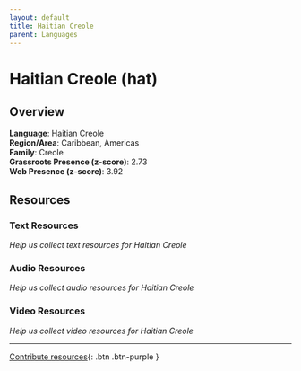 ```yaml
---
layout: default
title: Haitian Creole
parent: Languages
---
```


# Haitian Creole (hat)

## Overview

**Language**: Haitian Creole  
**Region/Area**: Caribbean, Americas  
**Family**: Creole  
**Grassroots Presence (z-score)**: 2.73  
**Web Presence (z-score)**: 3.92  

## Resources

### Text Resources
*Help us collect text resources for Haitian Creole*

### Audio Resources
*Help us collect audio resources for Haitian Creole*

### Video Resources
*Help us collect video resources for Haitian Creole*

---

[Contribute resources](https://forms.office.com/e/1SfLJx3u1r){: .btn .btn-purple }
